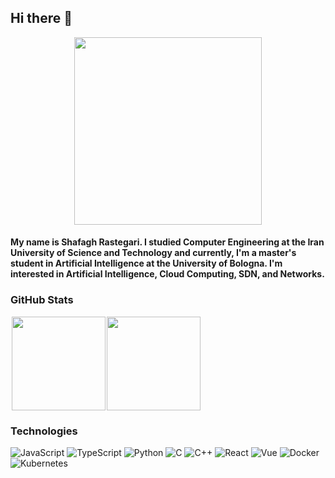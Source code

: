 ## Hi there :wave:

<div align="center">
  <img src="https://media3.giphy.com/media/v1.Y2lkPTc5MGI3NjExMHI0czF0MzBqaW1wdzMyZ3Jmb2Zka2l0d2tmY2UxOHJsMW5zZzMwNCZlcD12MV9pbnRlcm5hbF9naWZfYnlfaWQmY3Q9Zw/khlXYRtMXge7ePfEeB/giphy.gif" width="300"/>
</div>

#### My name is Shafagh Rastegari. I studied Computer Engineering at the Iran University of Science and Technology and currently, I'm a master's student in Artificial Intelligence at the University of Bologna. I'm interested in Artificial Intelligence, Cloud Computing, SDN, and Networks.

### GitHub Stats

<img hspace="2" height="150px" src="https://github-readme-stats.vercel.app/api?username=ShafaghRastegari&line_height=21&theme=gotham&border_color=2aa789&show_icons=true&include_all_commits=true"/><img height="150px" src="https://github-readme-stats.vercel.app/api/top-langs/?username=ShafaghRastegari&langs_count=6&theme=gotham&border_color=2aa789&hide=TeX&layout=compact&count_private=false"/>


### Technologies

![JavaScript](https://img.shields.io/badge/-JavaScript-000?&logo=JavaScript)
![TypeScript](https://img.shields.io/badge/-TypeScript-000?&logo=TypeScript)
![Python](https://img.shields.io/badge/-Python-000?&logo=Python)
![C](https://img.shields.io/badge/-C-000?&logo=C)
![C++](https://img.shields.io/badge/-C++-000?&logo=c%2b%2b&logoColor=00599C)
![React](https://img.shields.io/badge/-React-000?&logo=React)
![Vue](https://img.shields.io/badge/-Vue-000?&logo=Vue.js)
![Docker](https://img.shields.io/badge/-Docker-black?style=flat-square&logo=docker)
![Kubernetes](https://img.shields.io/badge/-Kubernetes-black?style=flat-square&logo=Kubernetes)
